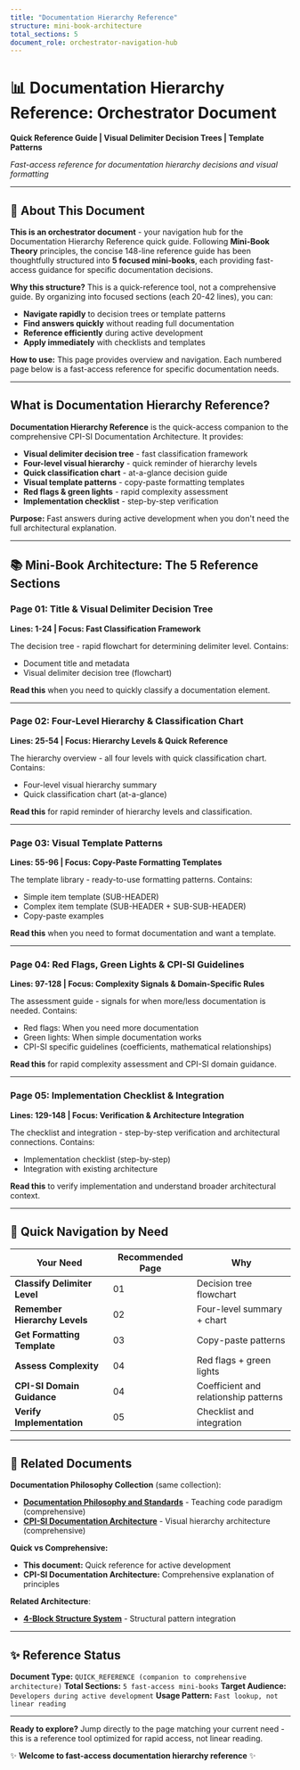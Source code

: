 ```yaml
---
title: "Documentation Hierarchy Reference"
structure: mini-book-architecture
total_sections: 5
document_role: orchestrator-navigation-hub
---
```


# 📊 Documentation Hierarchy Reference: Orchestrator Document

**Quick Reference Guide | Visual Delimiter Decision Trees | Template Patterns**

*Fast-access reference for documentation hierarchy decisions and visual formatting*

---

## 📖 About This Document

**This is an orchestrator document** - your navigation hub for the Documentation Hierarchy Reference quick guide. Following **Mini-Book Theory** principles, the concise 148-line reference guide has been thoughtfully structured into **5 focused mini-books**, each providing fast-access guidance for specific documentation decisions.

**Why this structure?** This is a quick-reference tool, not a comprehensive guide. By organizing into focused sections (each 20-42 lines), you can:

- **Navigate rapidly** to decision trees or template patterns
- **Find answers quickly** without reading full documentation
- **Reference efficiently** during active development
- **Apply immediately** with checklists and templates

**How to use:** This page provides overview and navigation. Each numbered page below is a fast-access reference for specific documentation needs.

---

## What is Documentation Hierarchy Reference?

**Documentation Hierarchy Reference** is the quick-access companion to the comprehensive CPI-SI Documentation Architecture. It provides:

- **Visual delimiter decision tree** - fast classification framework
- **Four-level visual hierarchy** - quick reminder of hierarchy levels
- **Quick classification chart** - at-a-glance decision guide
- **Visual template patterns** - copy-paste formatting templates
- **Red flags & green lights** - rapid complexity assessment
- **Implementation checklist** - step-by-step verification

**Purpose:** Fast answers during active development when you don't need the full architectural explanation.

---

## 📚 Mini-Book Architecture: The 5 Reference Sections

### Page 01: Title & Visual Delimiter Decision Tree
**Lines: 1-24 | Focus: Fast Classification Framework**

The decision tree - rapid flowchart for determining delimiter level. Contains:
- Document title and metadata
- Visual delimiter decision tree (flowchart)

**Read this** when you need to quickly classify a documentation element.

---

### Page 02: Four-Level Hierarchy & Classification Chart
**Lines: 25-54 | Focus: Hierarchy Levels & Quick Reference**

The hierarchy overview - all four levels with quick classification chart. Contains:
- Four-level visual hierarchy summary
- Quick classification chart (at-a-glance)

**Read this** for rapid reminder of hierarchy levels and classification.

---

### Page 03: Visual Template Patterns
**Lines: 55-96 | Focus: Copy-Paste Formatting Templates**

The template library - ready-to-use formatting patterns. Contains:
- Simple item template (SUB-HEADER)
- Complex item template (SUB-HEADER + SUB-SUB-HEADER)
- Copy-paste examples

**Read this** when you need to format documentation and want a template.

---

### Page 04: Red Flags, Green Lights & CPI-SI Guidelines
**Lines: 97-128 | Focus: Complexity Signals & Domain-Specific Rules**

The assessment guide - signals for when more/less documentation is needed. Contains:
- Red flags: When you need more documentation
- Green lights: When simple documentation works
- CPI-SI specific guidelines (coefficients, mathematical relationships)

**Read this** for rapid complexity assessment and CPI-SI domain guidance.

---

### Page 05: Implementation Checklist & Integration
**Lines: 129-148 | Focus: Verification & Architecture Integration**

The checklist and integration - step-by-step verification and architectural connections. Contains:
- Implementation checklist (step-by-step)
- Integration with existing architecture

**Read this** to verify implementation and understand broader architectural context.

---

## 🎯 Quick Navigation by Need

| **Your Need**                   | **Recommended Page** | **Why**                                |
| ------------------------------- | -------------------- | -------------------------------------- |
| **Classify Delimiter Level**    | 01                   | Decision tree flowchart                |
| **Remember Hierarchy Levels**   | 02                   | Four-level summary + chart             |
| **Get Formatting Template**     | 03                   | Copy-paste patterns                    |
| **Assess Complexity**           | 04                   | Red flags + green lights               |
| **CPI-SI Domain Guidance**      | 04                   | Coefficient and relationship patterns  |
| **Verify Implementation**       | 05                   | Checklist and integration              |

---

## 🔗 Related Documents

**Documentation Philosophy Collection** (same collection):
- **[Documentation Philosophy and Standards](../documentation-philosophy-and-standards/)** - Teaching code paradigm (comprehensive)
- **[CPI-SI Documentation Architecture](../cpi-si-documentation-architecture/)** - Visual hierarchy architecture (comprehensive)

**Quick vs Comprehensive:**
- **This document:** Quick reference for active development
- **CPI-SI Documentation Architecture:** Comprehensive explanation of principles

**Related Architecture**:
- **[4-Block Structure System](../../4-block-structure-system/)** - Structural pattern integration

---

## ✨ Reference Status

**Document Type:** `QUICK_REFERENCE (companion to comprehensive architecture)`
**Total Sections:** `5 fast-access mini-books`
**Target Audience:** `Developers during active development`
**Usage Pattern:** `Fast lookup, not linear reading`

---

**Ready to explore?** Jump directly to the page matching your current need - this is a reference tool optimized for rapid access, not linear reading.

✨ **Welcome to fast-access documentation hierarchy reference** ✨
